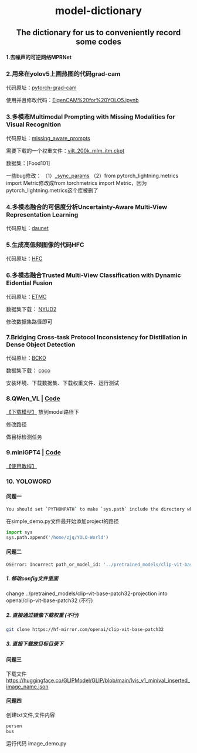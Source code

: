 
<div align="center">
<h1> model-dictionary </h1>
<h2> The dictionary for us to conveniently record some codes </h2>
</div>

#### 1.去噪声的可逆网络MPRNet

### 2.用来在yolov5上画热图的代码grad-cam

代码原址：[pytorch-grad-cam](https://github.com/jacobgil/pytorch-grad-cam)

使用并且修改代码：[EigenCAM%20for%20YOLO5.ipynb](https://github.com/jacobgil/pytorch-grad-cam/blob/master/tutorials/EigenCAM%20for%20YOLO5.ipynb)


### 3.多模态Multimodal Prompting with Missing Modalities for Visual Recognition

代码原址：[missing_aware_prompts](https://github.com/YiLunLee/missing_aware_prompts)

需要下载的一个权重文件：[vilt_200k_mlm_itm.ckpt](https://github.com/dandelin/ViLT/releases/download/200k/vilt_200k_mlm_itm.ckpt)

数据集：[Food101]

一些bug修改：
（1）[_sync_params](https://blog.csdn.net/qq_33854260/article/details/129037203)
（2）from pytorch_lightning.metrics import Metric修改成from torchmetrics import Metric，因为pytorch_lightning.metrics这个库被删了

### 4.多模态融合的可信度分析Uncertainty-Aware Multi-View Representation Learning

代码原址：[daunet](http://cic.tju.edu.cn/faculty/zhangchangqing/research.html)

### 5.生成高低频图像的代码HFC

代码原址：[HFC](https://github.com/HaohanWang/HFC)

### 6.多模态融合Trusted Multi-View Classification with Dynamic Eidential Fusion

代码原址：[ETMC](https://github.com/hanmenghan/TMC)

数据集下载： [NYUD2](https://drive.google.com/file/d/1M-EvhVfQ0HXEpTrDcqVrNK6C8CHPP0Yo/view?usp=sharing)

修改数据集路径即可

### 7.Bridging Cross-task Protocol Inconsistency for Distillation in Dense Object Detection

代码原址：[BCKD](https://github.com/TinyTigerPan/BCKD)

数据集下载： [coco](https://blog.csdn.net/qq_44554428/article/details/122597358)

安装环境、下载数据集、下载权重文件、运行测试

### 8.QWen_VL | [Code](https://github.com/icey-zhang/model-dictionary/tree/main/Qwen)

[【下载模型】](https://huggingface.co/Qwen/Qwen-VL/tree/main) 放到model路径下

修改路径

做目标检测任务

### 9.miniGPT4 | [Code](https://github.com/icey-zhang/miniGPT4_guide)

[【使用教程】](https://github.com/icey-zhang/miniGPT4_guide)

### 10. YOLOWORD
#### 问题一
```bash
You should set `PYTHONPATH` to make `sys.path` include the directory which contains your custom module
```
在simple_demo.py文件最开始添加project的路径
```python
import sys
sys.path.append('/home/zjq/YOLO-World')
```
#### 问题二
```bash
OSError: Incorrect path_or_model_id: '../pretrained_models/clip-vit-base-patch32-projection'. Please provide either the path to a local folder or the repo_id of a model on the Hub.
```
##### 1. 修改config文件里面
change ../pretrained_models/clip-vit-base-patch32-projection into openai/clip-vit-base-patch32 (不行)

##### 2. 直接通过镜像下载权重 (不行)
```bash
git clone https://hf-mirror.com/openai/clip-vit-base-patch32 
```
##### 3. 直接下载放目标目录下

#### 问题三
下载文件
https://huggingface.co/GLIPModel/GLIP/blob/main/lvis_v1_minival_inserted_image_name.json

#### 问题四
创建txt文件,文件内容
```bash
person
bus
```

运行代码 image_demo.py

